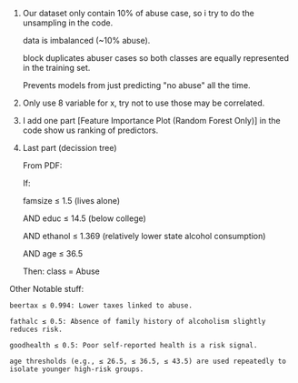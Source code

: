 1. Our dataset only contain 10% of abuse case, so i try to do the unsampling in the code.

    data is imbalanced (~10% abuse).
  
    block duplicates abuser cases so both classes are equally represented in the training set.
  
    Prevents models from just predicting "no abuse" all the time.

  
2. Only use 8 variable for x, try not to use those may be correlated.

3. I add one part [Feature Importance Plot (Random Forest Only)] in the code show us ranking of predictors.

4. Last part (decission tree)

    From PDF:
  
      If:
    
      famsize ≤ 1.5 (lives alone)
    
      AND educ ≤ 14.5 (below college)
    
      AND ethanol ≤ 1.369 (relatively lower state alcohol consumption)
    
      AND age ≤ 36.5
    
      Then: class = Abuse


  Other Notable stuff:

    beertax ≤ 0.994: Lower taxes linked to abuse.
  
    fathalc ≤ 0.5: Absence of family history of alcoholism slightly reduces risk.
  
    goodhealth ≤ 0.5: Poor self-reported health is a risk signal.
  
    age thresholds (e.g., ≤ 26.5, ≤ 36.5, ≤ 43.5) are used repeatedly to isolate younger high-risk groups.
